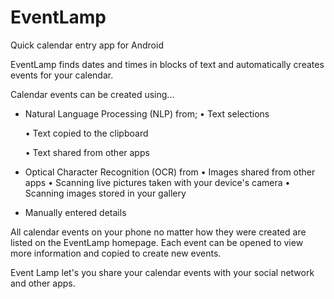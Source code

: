 # EventLamp
Quick calendar entry app for Android

EventLamp finds dates and times in blocks of text and automatically creates events for your calendar.

Calendar events can be created using...
- Natural Language Processing (NLP) from;
  • Text selections
  
  • Text copied to the clipboard
  
  • Text shared from other apps
- Optical Character Recognition (OCR) from
  • Images shared from other apps
  • Scanning live pictures taken with your device's camera
  • Scanning images stored in your gallery
- Manually entered details

All calendar events on your phone no matter how they were created are listed on the EventLamp homepage. Each event can be opened to view more information and copied to create new events.

Event Lamp let's you share your calendar events with your social network and other apps.
